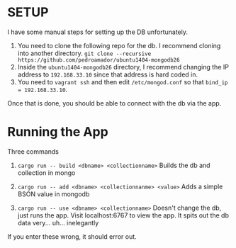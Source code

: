 SETUP
=====

I have some manual steps for setting up the DB unfortunately.

1. You need to clone the following repo for the db. I recommend cloning into another directory.
   `git clone --recursive https://github.com/pedroamador/ubuntu1404-mongodb26`
2. Inside the `ubuntu1404-mongodb26` directory, I recommend changing the IP address to `192.168.33.10` since that address is hard coded in.
3. You need to `vagrant ssh` and then edit `/etc/mongod.conf` so that `bind_ip = 192.168.33.10`.

Once that is done, you should be able to connect with the db via the app.

Running the App
===============

Three commands

1. `cargo run -- build <dbname> <collectionname>`
  Builds the db and collection in mongo

2. `cargo run -- add <dbname> <collectionnanme> <value>`
  Adds a simple BSON value in mongodb

3. `cargo run -- use <dbname> <collectionname>`
  Doesn't change the db, just runs the app. Visit localhost:6767 to view the app. It spits out the db data very... uh... inelegantly

If you enter these wrong, it should error out.
